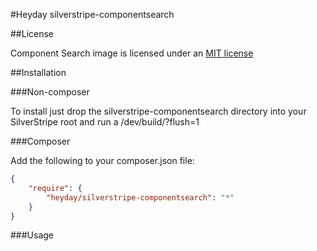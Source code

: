 #Heyday silverstripe-componentsearch

##License

Component Search image is licensed under an [MIT license](http://heyday.mit-license.org/)

##Installation

###Non-composer

To install just drop the silverstripe-componentsearch directory into your SilverStripe root and run a /dev/build/?flush=1

###Composer

Add the following to your composer.json file:

```json
{
    "require": {
        "heyday/silverstripe-componentsearch": "*"
    }
}
```

###Usage
